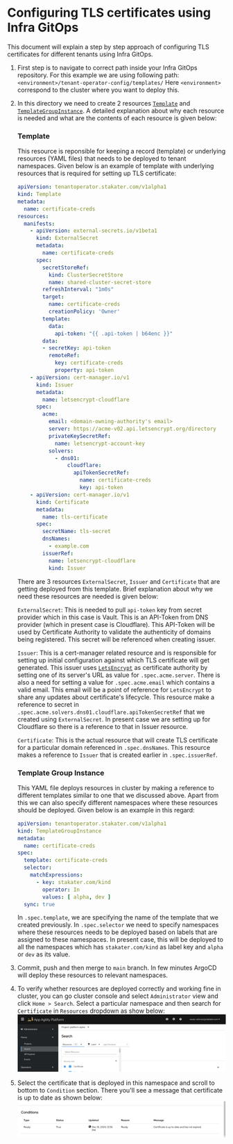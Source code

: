 # Configuring TLS certificates using Infra GitOps

This document will explain a step by step approach of configuring TLS certificates for different tenants using Infra GitOps.

1. First step is to navigate to correct path inside your Infra GitOps repository. For this example we are using following path:
`<environment>/tenant-operator-config/templates/`
Here `<environment>` correspond to the cluster where you want to deploy this.
1. In this directory we need to create 2 resources [`Template`](https://docs.stakater.com/mto/main/crds-api-reference/template.html) and [`TemplateGroupInstance`](https://docs.stakater.com/mto/main/crds-api-reference/template-group-instance.html). A detailed explanation about why each resource is needed and what are the contents of each resource is given below:

    ### Template

    This resource is reponsible for keeping a record (template) or underlying resources (YAML files) that needs to be deployed to tenant namespaces.
    Given below is an example of template with underlying resources that is required for setting up TLS certificate:

    ```YAML
    apiVersion: tenantoperator.stakater.com/v1alpha1
    kind: Template
    metadata:
      name: certificate-creds
    resources:
      manifests:
        - apiVersion: external-secrets.io/v1beta1
          kind: ExternalSecret
          metadata:
            name: certificate-creds
          spec:
            secretStoreRef:
              kind: ClusterSecretStore
              name: shared-cluster-secret-store
            refreshInterval: "1m0s"
            target:
              name: certificate-creds
              creationPolicy: 'Owner'
            template:
              data:
                api-token: "{{ .api-token | b64enc }}"
            data:
            - secretKey: api-token
              remoteRef:
                key: certificate-creds
                property: api-token
        - apiVersion: cert-manager.io/v1
          kind: Issuer
          metadata:
            name: letsencrypt-cloudflare
          spec:
            acme:
              email: <domain-owning-authority's email>
              server: https://acme-v02.api.letsencrypt.org/directory
              privateKeySecretRef:
                name: letsencrypt-account-key
              solvers:
                - dns01:
                    cloudflare:
                      apiTokenSecretRef:
                        name: certificate-creds
                        key: api-token
        - apiVersion: cert-manager.io/v1
          kind: Certificate
          metadata:
            name: tls-certificate
          spec:
            secretName: tls-secret  
            dnsNames:
              - example.com
            issuerRef:
              name: letsencrypt-cloudflare
              kind: Issuer
    ```

    There are 3 resources `ExternalSecret`, `Issuer` and `Certificate` that are getting deployed from this template. Brief explanation about why we need these resources are needed is given below:

    `ExternalSecret`: This is needed to pull `api-token` key from secret provider which in this case is Vault. This is an API-Token from DNS provider (which in present case is Cloudflare). This API-Token will be used by Certificate Authority to validate the authenticity of domains being registered. This secret will be referenced when creating issuer.

    `Issuer`: This is a cert-manager related resource and is responsible for setting up initial configuration against which TLS certificate will get generated. This issuer uses [`LetsEncrypt`](https://letsencrypt.org/) as certificate authority by setting one of its server's URL as value for `.spec.acme.server`. There is also a need for setting a value for `.spec.acme.email` which contains a valid email. This email will be a point of reference for `LetsEncrypt` to share any updates about certificate's lifecycle. This resource make a reference to secret in `.spec.acme.solvers.dns01.cloudflare.apiTokenSecretRef` that we created using `ExternalSecret`. In present case we are setting up for Cloudflare so there is a reference to that in Issuer resource.

    `Certificate`: This is the actual resource that will create TLS certificate for a particular domain referenced in `.spec.dnsNames`. This resource makes a reference to `Issuer` that is created earlier in `.spec.issuerRef`.

    ### Template Group Instance

    This YAML file deploys resources in cluster by making a reference to different templates similar to one that we discussed above. Apart from this we can also specify different namespaces where these resources should be deployed. Given below is an example in this regard:

    ```YAML
    apiVersion: tenantoperator.stakater.com/v1alpha1
    kind: TemplateGroupInstance
    metadata:
      name: certificate-creds
    spec:
      template: certificate-creds
      selector:
        matchExpressions:
          - key: stakater.com/kind
            operator: In
            values: [ alpha, dev ]
      sync: true
    ```

    In `.spec.template`, we are specifying the name of the template that we created previously. In `.spec.selector` we need to specify namespaces where these resources needs to be deployed based on labels that are assigned to these namespaces. In present case, this will be deployed to all the namespaces which has `stakater.com/kind` as label key and `alpha` or `dev` as its value.
1. Commit, push and then merge to `main` branch. In few minutes ArgoCD will deploy these resources to relevant namespaces.
1. To verify whether resources are deployed correctly and working fine in cluster, you can go cluster console and select `Administrator` view and click `Home > Search`. Select a particular namespace and then search for `Certificate` in `Resources` dropdown as show below:
![OpenShift Console](images/console.png)
1. Select the certificate that is deployed in this namespace and scroll to bottom to `Condition` section. There you'll see a message that certificate is up to date as shown below:
![Certificate Details](images/certificate-details.png)
